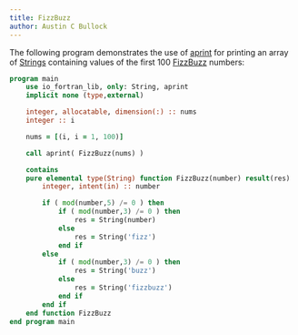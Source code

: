 ```yaml
---
title: FizzBuzz
author: Austin C Bullock
---
```


The following program demonstrates the use of [aprint](../Ref/aprint.html) for printing an array of [Strings](../../type/string.html) containing values of the first 100 [FizzBuzz](https://en.wikipedia.org/wiki/Fizz_buzz) numbers:

```fortran
program main
    use io_fortran_lib, only: String, aprint
    implicit none (type,external)

    integer, allocatable, dimension(:) :: nums
    integer :: i

    nums = [(i, i = 1, 100)]

    call aprint( FizzBuzz(nums) )

    contains
    pure elemental type(String) function FizzBuzz(number) result(res)
        integer, intent(in) :: number

        if ( mod(number,5) /= 0 ) then
            if ( mod(number,3) /= 0 ) then
                res = String(number)
            else
                res = String('fizz')
            end if
        else
            if ( mod(number,3) /= 0 ) then
                res = String('buzz')
            else
                res = String('fizzbuzz')
            end if
        end if
    end function FizzBuzz
end program main
```
